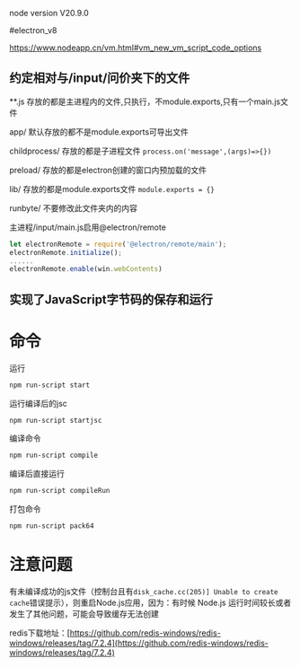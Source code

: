 node version V20.9.0

#electron_v8

https://www.nodeapp.cn/vm.html#vm_new_vm_script_code_options


## 约定相对与/input/问价夹下的文件

**.js         存放的都是主进程内的文件,只执行，不module.exports,只有一个main.js文件

app/          默认存放的都不是module.exports可导出文件

childprocess/ 存放的都是子进程文件 ```process.on('message',(args)=>{})```

preload/      存放的都是electron创建的窗口内预加载的文件

lib/          存放的都是module.exports文件 ```module.exports = {}```

runbyte/      不要修改此文件夹内的内容

主进程/input/main.js启用@electron/remote 

```javascript
let electronRemote = require('@electron/remote/main');
electronRemote.initialize();
......
electronRemote.enable(win.webContents)
```

## 实现了JavaScript字节码的保存和运行


# 命令

运行

```bash
npm run-script start
```
运行编译后的jsc

```bash
npm run-script startjsc
```

编译命令

```bash
npm run-script compile
```

编译后直接运行

```bash
npm run-script compileRun
```

打包命令

```bash
npm run-script pack64
```

# 注意问题

有未编译成功的js文件（控制台且有```disk_cache.cc(205)] Unable to create cache```错误提示），则重启Node.js应用，因为：有时候 Node.js 运行时间较长或者发生了其他问题，可能会导致缓存无法创建

redis下载地址：[https://github.com/redis-windows/redis-windows/releases/tag/7.2.4](https://github.com/redis-windows/redis-windows/releases/tag/7.2.4)